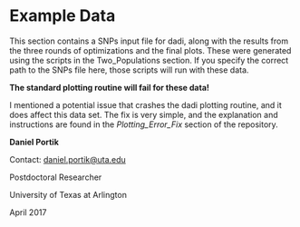 # Example Data

This section contains a SNPs input file for dadi, along with the results from the three 
rounds of optimizations and the final plots. These were generated using the scripts in the
Two_Populations section. If you specify the correct path to the SNPs file here, those scripts 
will run with these data. 

**The standard plotting routine will fail for these data!**

I mentioned a potential issue that crashes the dadi plotting routine, and it does affect this
data set. The fix is very simple, and the explanation and instructions are found in the 
*Plotting_Error_Fix* section of the repository.



**Daniel Portik**

Contact: daniel.portik@uta.edu

Postdoctoral Researcher

University of Texas at Arlington

April 2017



 